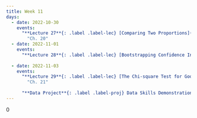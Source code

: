 ```yaml
---
title: Week 11
days:
  - date: 2022-10-30
    events:
      "**Lecture 27**{: .label .label-lec} [Comparing Two Proportions]()":
        "Ch. 20"
  - date: 2022-11-01
    events:
      "**Lecture 28**{: .label .label-lec} [Bootstrapping Confidence Intervals]()": 
      
  - date: 2022-11-03
    events:
      "**Lecture 29**{: .label .label-lec} [The Chi-square Test for Goodness of Fit]()":
        "Ch. 21"
      
      "**Data Project**{: .label .label-proj} Data Skills Demonstration Part II (Due 5:00 PM PST)":
---
```


0